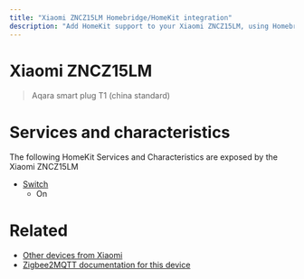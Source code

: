 ```yaml
---
title: "Xiaomi ZNCZ15LM Homebridge/HomeKit integration"
description: "Add HomeKit support to your Xiaomi ZNCZ15LM, using Homebridge, Zigbee2MQTT and homebridge-z2m."
---
```

<!---
This file has been GENERATED using src/docgen/docgen.ts
DO NOT EDIT THIS FILE MANUALLY!
-->
# Xiaomi ZNCZ15LM
> Aqara smart plug T1 (china standard)


# Services and characteristics
The following HomeKit Services and Characteristics are exposed by
the Xiaomi ZNCZ15LM

* [Switch](../../switch.md)
  * On


# Related
* [Other devices from Xiaomi](../index.md#xiaomi)
* [Zigbee2MQTT documentation for this device](https://www.zigbee2mqtt.io/devices/ZNCZ15LM.html)